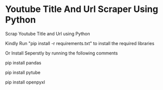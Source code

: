 # Youtube Title And Url Scraper Using Python
Scrap Youtube Title and Url using Python

Kindly Run "pip install -r requirements.txt" to install the required libraries 

Or Install Seperstly by running the following comments

pip install pandas

pip install pytube

pip install openpyxl

